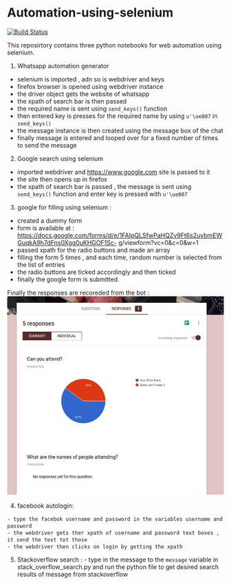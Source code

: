 # Automation-using-selenium
[![Build Status](https://travis-ci.org/nileshpatra/Automation-using-selenium.svg?branch=master)](https://travis-ci.org/nileshpatra/Automation-using-selenium)

This reposirtory contains three python notebooks for web automation using selenium.
1. Whatsapp automation generator
  - selenium is imported , adn so is webdriver and keys
  - firefox browser is opened using webdriver instance
  - the driver object gets the website of whatsapp
  - the xpath of search bar is then passed
  - the required name is sent using ```send_keys()``` function
  - then entered key is presses for the required name by using ```u'\ue007``` in ```send_keys()```
  - the message instance is then created using the message box of the chat
  - finally message is entered and looped over for a fixed number of times to send the message
  
2. Google search using selenium
  - imported webdriver and https://www.google.com site is passed to it
  - the site then opens up in firefox
  - the xpath of search bar is passed , the message is sent using ```send_keys()``` function and enter key is pressed 
    with ```u'\ue007```
  
3. google for filling using selenium :
  - created a dummy form
  - form is available at : https://docs.google.com/forms/d/e/1FAIpQLSfwPaHQZv9Ft6s2uvbmEWGuqkA9h7dFns0Xgg0uKHGOF1Sc-  g/viewform?vc=0&c=0&w=1
  - passed xpath for the radio buttons and made an array
  - filling the form 5 times , and each time, random number is selected from the list of entries
  - the radio buttons are ticked accordingly and then ticked
  - finally the google form is submitted.
  
  Finally the responses are recoreded from the bot :
  <img src = https://github.com/nileshpatra/Automation-using-selenium/blob/master/Screenshot_2019-01-04%20Event%20RSVP.png>
  
  4. facebook autologin:
  
    - type the facebok username and password in the variables username and password
    - the webdriver gets ther xpath of username and password text boxes , it send the text tot those
    - the webdriver then clicks on login by getting the xpath
    
  5. Stackoverflow search :
    - type in the message to the ```message``` variable in  stack_overflow_search.py and run the python file to get       desired search results of message from stackoverflow
